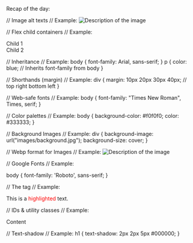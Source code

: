 Recap of the day:

// Image alt texts
// Example:
<img src="image.jpg" alt="Description of the image">

// Flex child containers
// Example:
<div class="container">
    <div class="child">Child 1</div>
    <div class="child">Child 2</div>
</div>

// Inheritance
// Example:
body {
    font-family: Arial, sans-serif;
}
p {
    color: blue; // Inherits font-family from body
}

// Shorthands (margin)
// Example:
div {
    margin: 10px 20px 30px 40px; // top right bottom left
}

// Web-safe fonts
// Example:
body {
    font-family: "Times New Roman", Times, serif;
}

// Color palettes
// Example:
body {
    background-color: #f0f0f0;
    color: #333333;
}

// Background Images
// Example:
div {
    background-image: url("images/background.jpg");
    background-size: cover;
}

// Webp format for Images
// Example:
<img src="image.webp" alt="Description of the image">

// Google Fonts
// Example:
<link href="https://fonts.googleapis.com/css2?family=Roboto&display=swap" rel="stylesheet">
body {
    font-family: 'Roboto', sans-serif;
}

// The <span> tag
// Example:
<p>This is a <span style="color: red;">highlighted</span> text.</p>

// IDs & utility classes
// Example:
<div id="uniqueElement" class="utility-class">Content</div>

// Text-shadow
// Example:
h1 {
    text-shadow: 2px 2px 5px #000000;
}
